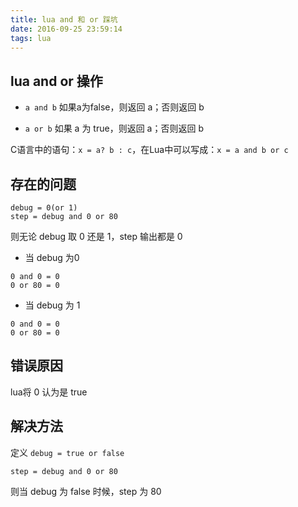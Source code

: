 ```yaml
---
title: lua and 和 or 踩坑
date: 2016-09-25 23:59:14
tags: lua
---
```


## lua and or 操作
* `a and b`
如果a为false，则返回 a；否则返回 b

* `a or b`
如果 a 为 true，则返回 a；否则返回 b

C语言中的语句：`x = a? b : c`，在Lua中可以写成：`x = a and b or c`

## 存在的问题
```
debug = 0(or 1)
step = debug and 0 or 80
```

则无论 debug 取 0 还是 1，step 输出都是 0
* 当 debug 为0
```
0 and 0 = 0
0 or 80 = 0
```
* 当 debug 为 1
```
0 and 0 = 0
0 or 80 = 0
```

## 错误原因
lua将 0 认为是 true

## 解决方法
定义 `debug = true or false`
```
step = debug and 0 or 80
```
则当 debug 为 false 时候，step 为 80
